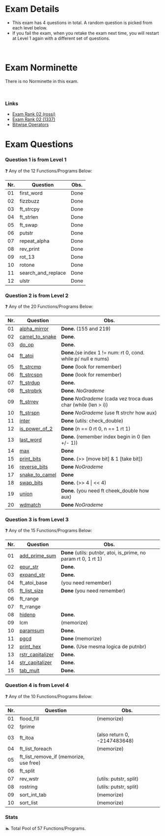 # Exam Details

- This exam has 4 questions in total. A random question is picked from each level below.
- If you fail the exam, when you retake the exam next time, you will restart at Level 1 again with a different set of questions.

<br>

# Exam Norminette

There is no Norminette in this exam.

<br>

### Links
- [Exam Rank 02 (rossi)](https://github.com/pasqualerossi/42-School-Exam-Rank-02)
- [Exam Rank 02 (1337)](https://github.com/48d31kh413k/1337-exam_rank_02-42)
- [Bitwise Operators](https://www.programiz.com/c-programming/bitwise-operators)

# Exam Questions

### Question 1 is from Level 1
:question: Any of the 12 Functions/Programs Below:

Nr. |Question | Obs.
----|---------|:-----:
01  |first_word| Done
02  |fizzbuzz | Done
03  |ft_strcpy | Done
04  |ft_strlen | Done
05  |ft_swap | Done
06  |putstr | Done
07  |repeat_alpha | Done
08  |rev_print | Done
09  |rot_13 | Done
10  |rotone | Done
11  |search_and_replace | Done
12  |ulstr | Done

### Question 2 is from Level 2
:question: Any of the 20 Functions/Programs Below:

Nr. |Question | Obs.
----|---------|-----
01  |[alpha_mirror](https://github.com/faleite/42exams/blob/main/2_rank/2_level/alpha_mirror.c)   | **Done.** (155 and 219)
02  |[camel_to_snake](https://github.com/faleite/42exams/blob/main/2_rank/2_level/camel_to_snake.c) | **Done.**
03  |[do_op](https://github.com/faleite/42exams/blob/main/2_rank/2_level/do_op.c)          | **Done.**
04  |[ft_atoi](https://github.com/faleite/42exams/blob/main/2_rank/2_level/ft_atoi.c)        | **Done.**(se index 1 != num: rt 0, cond. while p/ null e nums)
05  |[ft_strcmp](https://github.com/faleite/42exams/blob/main/2_rank/2_level/ft_strcmp.c)      | **Done** (look for remember)
06  |[ft_strcspn](https://github.com/faleite/42exams/blob/main/2_rank/2_level/ft_strcspn.c)     | **Done** (look for remember)
07  |[ft_strdup](https://github.com/faleite/42exams/blob/main/2_rank/2_level/ft_strdup.c)      | **Done.**
08  |[ft_strpbrk](https://github.com/faleite/42exams/blob/main/2_rank/2_level/ft_strpbrk.c)     | **Done.** *NoGrademe*
09  |[ft_strrev](https://github.com/faleite/42exams/blob/main/2_rank/2_level/ft_strrev.c)      | **Done** *NoGrademe* (cada vez troca duas char (while (len > i))
10  |[ft_strspn](https://github.com/faleite/42exams/blob/main/2_rank/2_level/ft_strspn.c)      | **Done** *NoGrademe* (use ft strchr how aux)
11  |[inter](https://github.com/faleite/42exams/blob/main/2_rank/2_level/inter.c)          | **Done** (utils: check_double)
12  |[is_power_of_2](https://github.com/faleite/42exams/blob/main/2_rank/2_level/is_power_of_2.c)  | **Done** (n == 0 rt 0, n == 1 rt 1)
13  |[last_word](https://github.com/faleite/42exams/blob/main/2_rank/2_level/last_word.c)      | **Done.** (remember index begin in 0 (len +/- 1))
14  |[max](https://github.com/faleite/42exams/blob/main/2_rank/2_level/max.c)            | **Done**
15  |[print_bits](https://github.com/faleite/42exams/blob/main/2_rank/2_level/print_bits.c)     | **Done.** (\>> [move bit] & 1 [take bit])
16  |[reverse_bits](https://github.com/faleite/42exams/blob/main/2_rank/2_level/reverse_bits.c)   | **Done** *NoGrademe*
17  |[snake_to_camel](https://github.com/faleite/42exams/blob/main/2_rank/2_level/snake_to_camel.c) | **Done**
18  |[swap_bits](https://github.com/faleite/42exams/blob/main/2_rank/2_level/swap_bits.c)      | **Done.** (\>> 4 \| \<< 4)
19  |[union](https://github.com/faleite/42exams/blob/main/2_rank/2_level/union.c)          | **Done.** (you need ft cheek_double how aux)
20  |[wdmatch](https://github.com/faleite/42exams/blob/main/2_rank/2_level/wdmatch.c)        | **Done** *NoGrademe*

### Question 3 is from Level 3
:question: Any of the 15 Functions/Programs Below:

Nr. |Question | Obs.
----|---------|-----
01  |[add_prime_sum](https://github.com/faleite/42exams/blob/main/2_rank/3_level/add_prime_sum.c)| **Done** (utils: putnbr, atoi, is_prime, no param rt 0, 1 rt 1)
02  |[epur_str](https://github.com/faleite/42exams/blob/main/2_rank/3_level/epur_str.c) | **Done.**
03  |[expand_str](https://github.com/faleite/42exams/blob/main/2_rank/3_level/expand_str.c) | **Done.**
04  |ft_atoi_base | (you need remember)
05  |[ft_list_size](https://github.com/faleite/42exams/blob/main/2_rank/3_level/ft_list_size.c) | **Done** (you need remember)
06  |ft_range     |
07  |ft_rrange    |
08  |[hidenp](https://github.com/faleite/42exams/blob/main/2_rank/3_level/hidenp.c)     | **Done.**
09  |lcm          | (memorize)
10  |[paramsum](https://github.com/faleite/42exams/blob/main/2_rank/3_level/paramsum.c)     | **Done.**
11  |[pgcd](https://github.com/faleite/42exams/blob/main/2_rank/3_level/pgcd.c)         | **Done** (memorize)
12  |[print_hex](https://github.com/faleite/42exams/blob/main/2_rank/3_level/print_hex.c) | **Done.** (Use mesma logica de putnbr)
13  |[rstr_capitalizer](https://github.com/faleite/42exams/blob/main/2_rank/3_level/rstr_capitalizer.c) |**Done.**
14  |[str_capitalizer](https://github.com/faleite/42exams/blob/main/2_rank/3_level/str_capitalizer.c) | **Done.**
15  |[tab_mult](https://github.com/faleite/42exams/blob/main/2_rank/3_level/tab_mult.c) |**Done.**

### Question 4 is from Level 4
:question: Any of the 10 Functions/Programs Below:

Nr. |Question | Obs.
----|---------|-----
01  |flood_fill | (memorize)
02  |fprime |
03  |ft_itoa | (also return 0, -2147483648)
04  |ft_list_foreach | (memorize)
05  |ft_list_remove_if  (memorize, use free)
06  |ft_split |
07  |rev_wstr | (utils: putstr, split)
08  |rostring | (utils: putstr, split)
09  |sort_int_tab | (memorize)
10  |sort_list | (memorize)

### Stats
:swimmer: Total Pool of 57 Functions/Programs.

